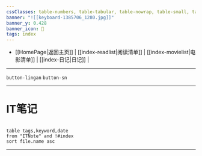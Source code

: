 ```yaml
---
cssClasses: table-numbers, table-tabular, table-nowrap, table-small, table-lines, row-lines, col-lines, row-alt, table-max
banner: "![[keyboard-1385706_1280.jpg]]"
banner_y: 0.428
banner_icon: 🍋
tags: index
---
```


- [[HomePage|返回主页]] | [[index-readlist|阅读清单]] | [[index-movielist|电影清单]] | [[index-日记|日记]] |

---

`button-lingan`   `button-sn` 

---

# IT笔记

```dataview 

table tags,keyword,date
from "ITNote" and !#index
sort file.name asc

```
---
